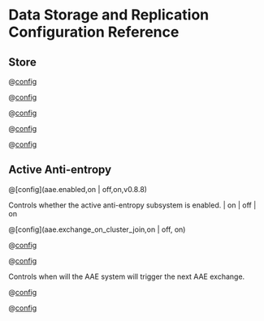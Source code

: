 # Data Storage and Replication Configuration Reference


## Store

@[config](store.data_dir)

@[config](store.open_retries_delay)

@[config](store.open_retry_Limit)

@[config](store.partitions)

@[config](store.shard_by)


## Active Anti-entropy

@[config](aae.enabled,on | off,on,v0.8.8)

Controls whether the active anti-entropy subsystem is enabled. | on \| off | on

@[config](aae.exchange_on_cluster_join,on | off, on)

@[config](aae.data_exchange_timeout,time_duration_units,1m)


@[config](aae.exchange_timer,time_duration_units,1m,v0.8.8)

Controls when will the AAE system will trigger the next AAE exchange.


@[config](aae.hashtree_timer,time_duration_units,10s,v0.8.8)

@[config](aae.hashtree_ttl,time_duration_units,1w,v0.8.8)